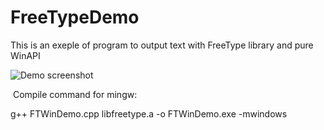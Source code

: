 # FreeTypeDemo

This is an exeple of program to output 
text with FreeType library and pure WinAPI

![Demo screenshot](https://github.com/zufati4/FreeTypeDemo/master/FTWinDemo.png)


  Compile command for mingw:
  
g++ FTWinDemo.cpp libfreetype.a -o FTWinDemo.exe -mwindows

